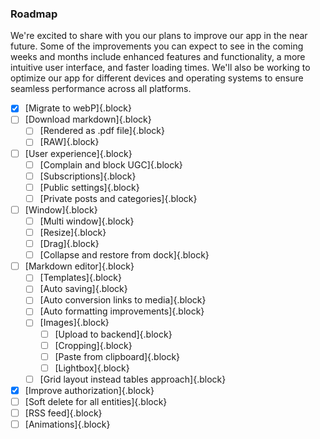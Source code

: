 ### Roadmap

We're excited to share with you our plans to improve our app in the near future. Some of the improvements you can expect to see in the coming weeks and months include enhanced features and functionality, a more intuitive user interface, and faster loading times. We'll also be working to optimize our app for different devices and operating systems to ensure seamless performance across all platforms.

- [x] [Migrate to webP]{.block}
- [ ] [Download markdown]{.block}
  - [ ] [Rendered as .pdf file]{.block}
  - [ ] [RAW]{.block}
- [ ] [User experience]{.block}
  - [ ] [Complain and block UGC]{.block}
  - [ ] [Subscriptions]{.block}
  - [ ] [Public settings]{.block}
  - [ ] [Private posts and categories]{.block}
- [ ] [Window]{.block}
  - [ ] [Multi window]{.block}
  - [ ] [Resize]{.block}
  - [ ] [Drag]{.block}
  - [ ] [Collapse and restore from dock]{.block}
- [ ] [Markdown editor]{.block}
  - [ ] [Templates]{.block}
  - [ ] [Auto saving]{.block}
  - [ ] [Auto conversion links to media]{.block}
  - [ ] [Auto formatting improvements]{.block}
  - [ ] [Images]{.block}
    - [ ] [Upload to backend]{.block}
    - [ ] [Cropping]{.block}
    - [ ] [Paste from clipboard]{.block}
    - [ ] [Lightbox]{.block}
  - [ ] [Grid layout instead tables approach]{.block}
- [x] [Improve authorization]{.block}
- [ ] [Soft delete for all entities]{.block}
- [ ] [RSS feed]{.block}
- [ ] [Animations]{.block}
